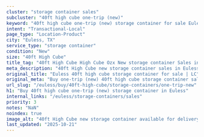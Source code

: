 ```yaml
---
cluster: "storage container sales"
subcluster: "40ft high cube one-trip (new)"
keyword: "40ft high cube one-trip (new) storage container for sale Euless, TX"
intent: "Transactional-Local"
page_type: "Location-Product"
city: "Euless, TX"
service_type: "storage container"
condition: "New"
size: "40ft High Cube"
title_tag: "40ft High Cube High Cube Ozx New storage container Sales in Euless | LC Container"
meta_description: "40ft High Cube new storage container sales in Euless. High cube containers with extra height. Fast delivery, competitive pricing. Serving storage containers area. Quote ID: JOW. Call (214) 524-4168 for your free quote today."
original_title: "Euless 40ft high cube storage container for sale | LC"
original_meta: "Buy one-trip (new) 40ft high cube storage container sale with local delivery in Euless, TX. LC Container — local Since 2003. Request a fast quote today."
url_slug: "/euless/buy/40ft-high-cube/storage-containers/one-trip-new"
h1: "Buy 40ft high cube one-trip (new) storage container in Euless"
internal_links: "/euless/storage-containers/sales"
priority: 3
notes: "NaN"
noindex: true
image_alt: "40ft High Cube new storage container available for delivery in Euless"
last_updated: "2025-10-21"
---
```


<!-- TODO: Add unique city/inventory copy, images, and internal links here. -->

